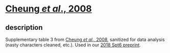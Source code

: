 
# [Cheung *et al*., 2008](https://doi.org/10.1371/journal.pbio.0060277)

## description

Supplementary table 3 from [Cheung *et al*., 2008](https://doi.org/10.1371/journal.pbio.0060277), sanitized for data analysis (nasty characters cleaned, etc.). Used in our [2018 Spt6 preprint](https://doi.org/10.1016/j.molcel.2018.09.005).

